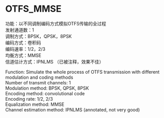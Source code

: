 # OTFS_MMSE
功能：以不同调制编码方式模拟OTFS传输的全过程  
发射通道数：1  
调制方式：BPSK，QPSK，8PSK  
编码方式：卷积码  
编码速率：1/2，2/3  
均衡方式：MMSE  
信道估计方式：IPNLMS （已被注释，效果不佳）  
  
Function: Simulate the whole process of OTFS transmission with different modulation and coding methods  
Number of transmit channels: 1  
Modulation method: BPSK, QPSK, 8PSK  
Encoding method: convolutional code  
Encoding rate: 1/2, 2/3  
Equalization method: MMSE  
Channel estimation method: IPNLMS (annotated, not very good)  
